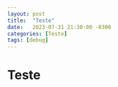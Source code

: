 ```yaml
---
layout: post
title:  "Teste"
date:   2023-07-31 21:30:00 -0300
categories: [Teste]
tags: [debug]
---
```



# Teste
